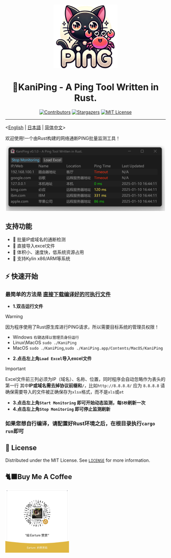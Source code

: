 <div align="center">
  <img src="src/app.png" alt="项目图标" width="200">
  <h1 align="center">🦀KaniPing - A  Ping Tool Written in Rust.</h1>
</div>

<div align="center">
<a href="https://github.com/All-Hands-AI/OpenHands/graphs/contributors"><img src="https://img.shields.io/github/contributors/Earture/KaniPing?style=for-the-badge&color=blue" alt="Contributors"></a>
  <a href="https://github.com/Earture/KaniPing/stargazers"><img src="https://img.shields.io/github/stars/Earture/KaniPing?style=for-the-badge&color=blue" alt="Stargazers"></a>
<a href="https://github.com/Earture/KaniPing/blob/main/LICENSE"><img src="https://img.shields.io/github/license/Earture/KaniPing?style=for-the-badge&color=blue" alt="MIT License"></a>

 <hr>
</div>

<[English](README_en.md) |  [日本語](README_jp.md) | [简体中文](README.md)>

欢迎使用!一个由Rust构建的网络通断PING批量监测工具！

<div align="center">
  <img src="./assets/Screenshot.png" alt="项目截图" width="500">
</div>

## 支持功能
- 💫 批量IP或域名的通断检测
- 💫 直接导入excel文件
- 💫 体积小、速度快，低系统资源占用
- 💫 支持Kylin x86/ARM等系统

## ⚡ 快速开始

### 最简单的方法是 [直接下载编译好的可执行文件](https://github.com/Earture/KaniPing/releases)

- **1.双击运行文件**
> [!WARNING]
> 因为程序使用了Rust原生库进行PING请求，所以需要目标系统的管理员权限！
> - Windows `右键选择以管理员身份运行`
> - Linux\MacOS `sudo ./KaniPing`
> - MacOS `sudo ./KaniPing`,`sudo ./KaniPing.app/Contents/MacOS/KaniPing`
- **2.点击左上角`Load Excel`导入excel文件**
> [!IMPORTANT]
> Excel文件前三列必须为IP（域名）、名称、位置，同时程序会自动忽略作为表头的第一行
> 其中**IP或域名需去掉协议前缀和`/`**，比如`http://8.8.8.8/` 应为 `8.8.8.8`
> 请确保需要导入的文件被正确保存为`xlsx`格式，而不是`xls`或`et`
- **3.点击左上角`Start Monitoring` 即可开始动态监测，每`5秒`刷新一次**
- **4.点击左上角`Stop Monitoring` 即可停止监测刷新**

### 如果您想自行编译，请配置好Rust环境之后，在根目录执行`cargo run`即可

## 📜 License

Distributed under the MIT License. See [`LICENSE`](./LICENSE) for more information.

## 🐈‍⬛Buy Me A Coffee
<img src="./assets/coffee.jpg" alt="项目图标" width="200">
